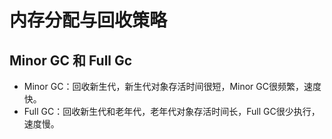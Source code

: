 # 内存分配与回收策略

## Minor GC 和 Full Gc
* Minor GC：回收新生代，新生代对象存活时间很短，Minor GC很频繁，速度快。
* Full GC：回收新生代和老年代，老年代对象存活时间长，Full GC很少执行，速度慢。